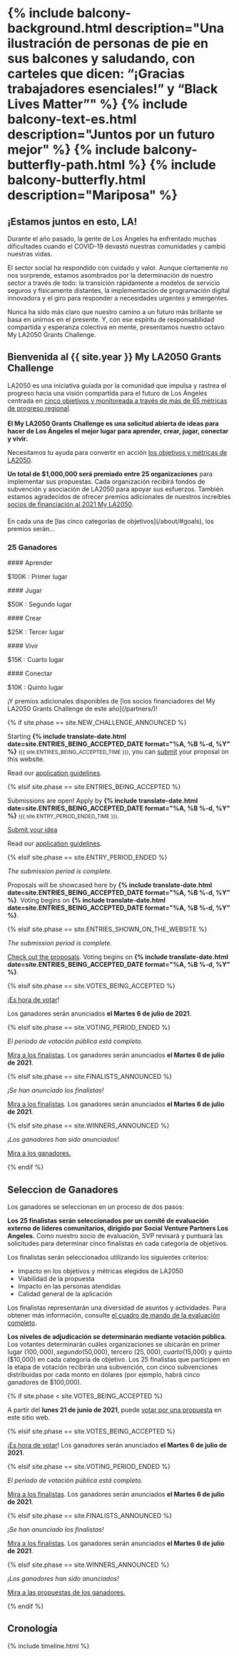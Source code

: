 <h1 class="home-intro">
  {% include balcony-background.html
    description="Una ilustración de personas de pie en sus balcones y saludando, con carteles que dicen: “¡Gracias trabajadores esenciales!” y “Black Lives Matter”"
  %}
  {% include balcony-text-es.html
    description="Juntos por un futuro mejor"
  %}
  {% include balcony-butterfly-path.html %}
  {% include balcony-butterfly.html
    description="Mariposa"
  %}
  <div class="home-intro__action"></div>
  <script>
  (function() {
    const button = document.querySelector(".promotion .action");
    const container = document.querySelector(".home-intro__action");
    if (button && container) {
      container.appendChild(button.cloneNode(true));
    }
  })();
  </script>
</h1>


<h2>
 ¡Estamos juntos <span style="white-space: nowrap">en esto, LA!</span>
</h2>

Durante el año pasado, la gente de Los Ángeles ha enfrentado muchas dificultades cuando el COVID-19 devastó nuestras comunidades y cambió nuestras vidas.

El sector social ha respondido con cuidado y valor. Aunque ciertamente no nos sorprende, estamos asombrados por la determinación de nuestro sector a través de todo: la transición rápidamente a modelos de servicio seguros y físicamente distantes, la implementación de programación digital innovadora y el giro para responder a necesidades urgentes y emergentes.

Nunca ha sido más claro que nuestro camino a un futuro más brillante se basa en unirnos en el presente. Y, con ese espíritu de responsabilidad compartida y esperanza colectiva en mente, presentamos nuestro octavo My LA2050 Grants Challenge.


<h2>
  Bienvenida al
  <span class="avoid-break">{{ site.year }} My LA2050</span>
  <span class="avoid-break">Grants Challenge</span>
</h2>

LA2050 es una iniciativa guiada por la comunidad que impulsa y rastrea el progreso hacia una visión compartida para el futuro de Los Ángeles centrada en [cinco objetivos y monitoreada a través de más de 65 métricas de progreso regional](/about/#goals). <br /><br /><strong>El My LA2050 Grants Challenge es una solicitud abierta de ideas para hacer de Los Ángeles el mejor lugar para aprender, crear, jugar, conectar y vivir.</strong>

Necesitamos tu ayuda para convertir en acción [los objetivos y métricas de LA2050](/about/#goals).

<strong>Un total de $1,000,000 será premiado entre 25 organizaciones</strong> para implementar sus propuestas. Cada organización recibirá fondos de subvención y asociación de LA2050 para apoyar sus esfuerzos. También estamos agradecidos de ofrecer premios adicionales de nuestros increíbles [socios de financiación al 2021 My LA2050](/partners/).

<p markdown="1" style="margin-top: 1.5em; margin-bottom: 0;">En cada una de [las cinco categorías de objetivos](/about/#goals), los premios serán...</p>
<section class="awards" markdown="1">

### 25 Ganadores

<section class="blueberry" markdown="1">
#### Aprender

$100K
: Primer lugar

</section>

<section class="strawberry" markdown="1">
#### Jugar

$50K
: Segundo lugar

</section>

<section class="banana" markdown="1">
#### Crear

$25K
: Tercer lugar

</section>

<section class="lime" markdown="1">
#### Vivir

$15K
: Cuarto lugar

</section>

<section class="tangerine" markdown="1">
#### Conectar

$10K
: Quinto lugar
</section>

</section>
¡Y premios adicionales disponibles de [los socios financiadores del My LA2050 Grants Challenge de este año](/partners/)!

{% if site.phase == site.NEW_CHALLENGE_ANNOUNCED %}

Starting **{% include translate-date.html date=site.ENTRIES_BEING_ACCEPTED_DATE format="%A, %B %-d, %Y" %}** <small>({{ site.ENTRIES_BEING_ACCEPTED_TIME }})</small>, you can <a href="/submit/#guidelines">submit</a> your proposal on this website.

Read our <a href="/submit/#guidelines">application guidelines</a>.

{% elsif site.phase == site.ENTRIES_BEING_ACCEPTED %}

Submissions are open! Apply by <strong>{% include translate-date.html date=site.ENTRIES_BEING_ACCEPTED_DATE format="%A, %B %-d, %Y" %}</strong> <small>({{ site.ENTRY_PERIOD_ENDED_TIME }})</small>.

<p class="action">
  <a href="{{ site.submission_url }}">Submit your idea</a>
</p>

Read our <a href="/submit/#guidelines">application guidelines</a>.

{% elsif site.phase == site.ENTRY_PERIOD_ENDED %}
<p>
  <em>The submission period is complete.</em>
</p>
<p>
  Proposals will be showcased here by <strong>{% include translate-date.html date=site.ENTRIES_BEING_ACCEPTED_DATE format="%A, %B %-d, %Y" %}</strong>. 
  Voting begins on
  <span class="avoid-break">
    <strong>{% include translate-date.html date=site.ENTRIES_BEING_ACCEPTED_DATE format="%A, %B %-d, %Y" %}</strong>.
  </span>
</p>

{% elsif site.phase == site.ENTRIES_SHOWN_ON_THE_WEBSITE %}
<p>
  <em>The submission period is complete.</em>
</p>
<p>
  <a href="/entries/">Check out the proposals</a>.
  Voting begins on
  <span class="avoid-break">
    <strong>{% include translate-date.html date=site.ENTRIES_BEING_ACCEPTED_DATE format="%A, %B %-d, %Y" %}</strong>.
  </span>
</p>

{% elsif site.phase == site.VOTES_BEING_ACCEPTED %}
<p>
  ¡<a href="/vote/">Es hora de votar</a>!
  
  Los ganadores serán anunciados 
  <span class="avoid-break">
    <strong>el Martes 6 de julio de 2021</strong>.
  </span>
</p>

{% elsif site.phase == site.VOTING_PERIOD_ENDED %}
<p>
  <em>El período de votación pública está completo.</em>
</p>
<p>
  <a href="/finalists/">Mira a los finalistas</a>.
  Los ganadores serán anunciados 
  <span class="avoid-break">
    <strong>el Martes 6 de julio de 2021</strong>.
  </span>
</p>

{% elsif site.phase == site.FINALISTS_ANNOUNCED %}
<p><em>¡Se han anunciado los finalistas!</em></p>
<p>
  <a href="/finalists/">Mira a los finalistas</a>.
 Los ganadores serán anunciados 
  <span class="avoid-break">
    <strong>el Martes 6 de julio de 2021</strong>.
  </span>
</p>

{% elsif site.phase == site.WINNERS_ANNOUNCED %}
<p><em>¡Los ganadores han sido anunciados!</em></p>
<p><a href="/winners/">Mira a los ganadores.</a></p>

{% endif %}

## Seleccion de Ganadores

Los ganadores se seleccionan en un proceso de dos pasos:

**Los 25 finalistas serán seleccionados por un comité de evaluación externo de líderes comunitarios, dirigido por Social Venture Partners Los Angeles.** Como nuestro socio de evaluación, SVP revisará y puntuará las solicitudes para determinar cinco finalistas en cada categoría de objetivos.

Los finalistas serán seleccionados utilizando los siguientes criterios:

* Impacto en los objetivos y métricas elegidos de LA2050
* Viabilidad de la propuesta
* Impacto en las personas atendidas
* Calidad general de la aplicación

Los finalistas representarán una diversidad de asuntos y actividades. Para obtener más información, consulte [el cuadro de mando de la evaluación completo](https://drive.google.com/file/d/1KvHgPWGyfiR9eolVdlEckDGpwUszq7_3/view?usp=sharing).

**Los niveles de adjudicación se determinarán mediante votación pública.** Los votantes determinarán cuáles organizaciones se ubicarán en primer lugar ($100,000), segundo ($50,000), tercero ($25,000), cuarto ($15,000) y quinto ($10,000) en cada categoría de objetivo. Los 25 finalistas que participen en la etapa de votación recibirán una subvención, con cinco subvenciones distribuidas por cada monto en dólares (por ejemplo, habrá cinco ganadores de $100,000).

{% if site.phase < site.VOTES_BEING_ACCEPTED %}

A partir del <strong>lunes 21 de junio de 2021</strong>, puede [votar por una propuesta](/vote/) en este sitio web. 

{% elsif site.phase == site.VOTES_BEING_ACCEPTED %}

<p>
  ¡<a href="/vote/">Es hora de votar</a>!
 Los ganadores serán anunciados 
  <span class="avoid-break">
    <strong>el Martes 6 de julio de 2021</strong>.
  </span>
</p>

{% elsif site.phase == site.VOTING_PERIOD_ENDED %}

<p>
  <em>El período de votación pública está completo.</em>
</p>
<p>
  <a href="/entries/">Mira a los finalistas</a>.
  Los ganadores serán anunciados 
  <span class="avoid-break">
    <strong>el Martes 6 de julio de 2021</strong>.
  </span>
</p>

{% elsif site.phase == site.FINALISTS_ANNOUNCED %}

<p><em>¡Se han anunciado los finalistas!</em></p>
<p>
  <a href="/finalists/">Mira a los finalistas</a>.
  Los ganadores serán anunciados 
  <span class="avoid-break">
    <strong>el Martes 6 de julio de 2021</strong>.
  </span>
</p>

{% elsif site.phase == site.WINNERS_ANNOUNCED %}

<p><em>¡Los ganadores han sido anunciados!</em></p>
<p><a href="/winners/">Mira a las propuestas de los ganadores.</a></p>

{% endif %}

<section class="standard-section timeline" id="dates" style="margin-top: 0 !important;"><div markdown="1">

<style>
  /* SHIM: Balance space above/below timeline */
  main > .timeline {
    margin-top: 2em !important;
    padding-bottom: 2em;
  }
  @media (min-width: 40em) {
    main > .timeline {
      margin-top: 1.5em !important;
      padding-bottom: 4em;
    }
  }
</style>

<h2>Cronología</h2>

{% include timeline.html %}


</div></section>
